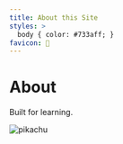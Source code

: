 ```yaml
---
title: About this Site
styles: >
  body { color: #733aff; }
favicon: 🥳
---
```


# About

Built for learning.

![pikachu](https://media.giphy.com/media/xuXzcHMkuwvf2/giphy.gif)
